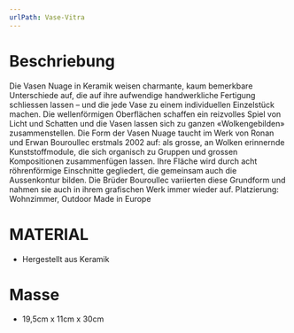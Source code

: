 ```yaml
---
urlPath: Vase-Vitra
---
```


# Beschriebung
Die Vasen Nuage in Keramik weisen charmante, kaum bemerkbare Unterschiede auf, die auf ihre aufwendige handwerkliche Fertigung schliessen lassen – 
und die jede Vase zu einem individuellen Einzelstück machen. Die wellenförmigen Oberflächen schaffen ein reizvolles Spiel von Licht und Schatten 
und die Vasen lassen sich zu ganzen «Wolkengebilden» zusammenstellen.
Die Form der Vasen Nuage taucht im Werk von Ronan und Erwan Bouroullec erstmals 2002 auf: als grosse, an Wolken erinnernde Kunststoffmodule,
die sich organisch zu Gruppen und grossen Kompositionen zusammenfügen lassen. Ihre Fläche wird durch acht röhrenförmige Einschnitte gegliedert, 
die gemeinsam auch die Aussenkontur bilden. Die Brüder Bouroullec variierten diese Grundform und nahmen sie auch in ihrem grafischen Werk immer wieder auf. 
Platzierung: Wohnzimmer, Outdoor
Made in Europe

# MATERIAL
- Hergestellt aus Keramik

# Masse
- 19,5cm x 11cm x 30cm
